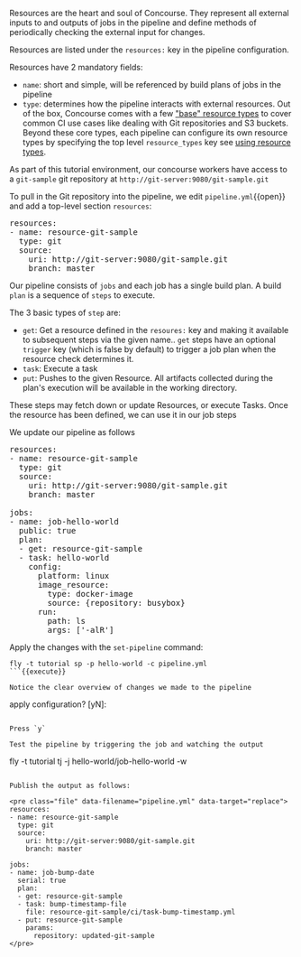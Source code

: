 Resources are the heart and soul of Concourse. They represent all external inputs to and outputs of jobs in the pipeline and define methods of periodically checking the external input for changes. 

Resources are listed under the `resources:` key in the pipeline configuration.

Resources have 2 mandatory fields:
- `name`: short and simple, will be referenced by build plans of jobs in the pipeline
- `type`: determines how the pipeline interacts with external resources. Out of the box, Concourse comes with a few ["base" resource types](https://concourse-ci.org/included-resource-types.html) to cover common CI use cases like dealing with Git repositories and S3 buckets. Beyond these core types, each pipeline can configure its own resource types by specifying the top level `resource_types` key see [using resource types](https://concourse-ci.org/resource-types.html).

As part of this tutorial environment, our concourse workers have access to a `git-sample` git repository at `http://git-server:9080/git-sample.git`

To pull in the Git repository into the pipeline, we edit `pipeline.yml`{{open}} and add a top-level section `resources`:

<pre class="file" data-filename="pipeline.yml" data-target="prepend">resources:
- name: resource-git-sample
  type: git
  source:
    uri: http://git-server:9080/git-sample.git
    branch: master
</pre>

Our pipeline consists of `jobs` and each job has a single build plan. A build `plan` is a sequence of `steps` to execute.

The 3 basic types of `step` are:
- `get`: Get a resource defined in the `resoures:` key and making it available to subsequent steps via the given name.. `get` steps have an optional `trigger` key (which is false by default) to trigger a job plan when the resource check determines it.
- `task`: Execute a task
- `put`: Pushes to the given Resource. All artifacts collected during the plan's execution will be available in the working directory.

These steps may fetch down or update Resources, or execute Tasks. Once the resource has been defined, we can use it in our job steps

We update our pipeline as follows

<pre class="file" data-filename="pipeline.yml" data-target="replace">resources:
- name: resource-git-sample
  type: git
  source:
    uri: http://git-server:9080/git-sample.git
    branch: master

jobs:
- name: job-hello-world
  public: true
  plan:
  - get: resource-git-sample
  - task: hello-world
    config:
      platform: linux
      image_resource:
        type: docker-image
        source: {repository: busybox}
      run:
        path: ls
        args: ['-alR']
</pre>

Apply the changes with the `set-pipeline` command:

```
fly -t tutorial sp -p hello-world -c pipeline.yml
```{{execute}}

Notice the clear overview of changes we made to the pipeline

```
apply configuration? [yN]:
```

Press `y`

Test the pipeline by triggering the job and watching the output

```
fly -t tutorial tj -j hello-world/job-hello-world -w
```{{execute}}

Publish the output as follows:

<pre class="file" data-filename="pipeline.yml" data-target="replace">
resources:
- name: resource-git-sample
  type: git
  source:
    uri: http://git-server:9080/git-sample.git
    branch: master

jobs:
- name: job-bump-date
  serial: true
  plan:
  - get: resource-git-sample
  - task: bump-timestamp-file
    file: resource-git-sample/ci/task-bump-timestamp.yml
  - put: resource-git-sample
    params:
      repository: updated-git-sample
</pre>
